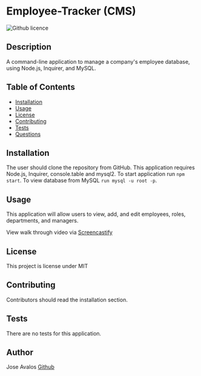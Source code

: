 # Employee-Tracker (CMS)
![Github licence](http://img.shields.io/badge/license-MIT-blue.svg)

## Description 
A command-line application to manage a company's employee database, using Node.js, Inquirer, and MySQL.

## Table of Contents
* [Installation](#installation)
* [Usage](#usage)
* [License](#license)
* [Contributing](#contributing)
* [Tests](#tests)
* [Questions](#questions)

## Installation 
The user should clone the repository from GitHub. This application requires Node.js, Inquirer, console.table and mysql2. To start application run `npm start`. To view database from MySQL `run mysql -u root -p`. 

## Usage 
This application will allow users to view, add, and edit employees, roles, departments, and managers. 

View walk through video via [Screencastify](https://watch.screencastify.com/v/geq0PzIS0j3lqs1LHxZE)

## License 
This project is license under MIT

## Contributing 
Contributors should read the installation section. 

## Tests
There are no tests for this application. 

## Author
Jose Avalos
[Github](https://github.com/pepsi1397)